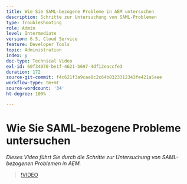 ```yaml
---
title: Wie Sie SAML-bezogene Probleme in AEM untersuchen
description: Schritte zur Untersuchung von SAML-Problemen
type: Troubleshooting
role: Admin
level: Intermediate
version: 6.5, Cloud Service
feature: Developer Tools
topic: Administration
index: y
doc-type: Technical Video
exl-id: 60f34070-be1f-4621-b697-4df12eaccfe3
duration: 172
source-git-commit: f4c621f3a9caa8c2c64b8323312343fe421a5aee
workflow-type: tm+mt
source-wordcount: '34'
ht-degree: 100%

---
```


# Wie Sie SAML-bezogene Probleme untersuchen

*Dieses Video führt Sie durch die Schritte zur Untersuchung von SAML-bezogenen Problemen in AEM.*

>[!VIDEO](https://video.tv.adobe.com/v/335466?quality=12&learn=on)
